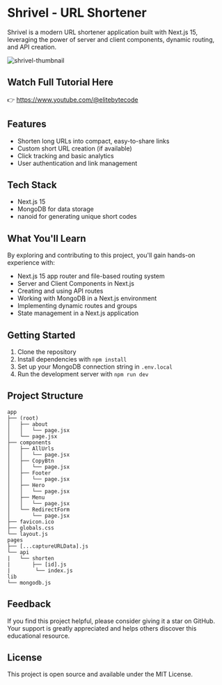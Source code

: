 # Shrivel - URL Shortener

Shrivel is a modern URL shortener application built with Next.js 15, leveraging the power of server and client components, dynamic routing, and API creation.

![shrivel-thumbnail](https://github.com/user-attachments/assets/be8dcac1-e8a4-429b-928f-b385fc418332)


## Watch Full Tutorial Here
👉 https://www.youtube.com/@elitebytecode

## Features

- Shorten long URLs into compact, easy-to-share links
- Custom short URL creation (if available)
- Click tracking and basic analytics
- User authentication and link management

## Tech Stack

- Next.js 15
- MongoDB for data storage
- nanoid for generating unique short codes

## What You'll Learn

By exploring and contributing to this project, you'll gain hands-on experience with:

- Next.js 15 app router and file-based routing system
- Server and Client Components in Next.js
- Creating and using API routes
- Working with MongoDB in a Next.js environment
- Implementing dynamic routes and groups
- State management in a Next.js application

## Getting Started

1. Clone the repository
2. Install dependencies with `npm install`
3. Set up your MongoDB connection string in `.env.local`
4. Run the development server with `npm run dev`

## Project Structure

```
app
├── (root)
│   ├── about
│   │   └── page.jsx
│   └── page.jsx
├── components
│   ├── AllUrls
│   │   └── page.jsx
│   ├── CopyBtn
│   │   └── page.jsx
│   ├── Footer
│   │   └── page.jsx
│   ├── Hero
│   │   └── page.jsx
│   ├── Menu
│   │   └── page.jsx
│   └── RedirectForm
│       └── page.jsx
├── favicon.ico
├── globals.css
└── layout.js
pages
├── [...captureURLData].js
└── api
|   └── shorten
|       ├── [id].js
|        └── index.js
lib
└── mongodb.js
```

## Feedback

If you find this project helpful, please consider giving it a star on GitHub. Your support is greatly appreciated and helps others discover this educational resource.

## License

This project is open source and available under the MIT License.
